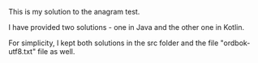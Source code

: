 This is my solution to the anagram test. 

I have provided two solutions - one in Java and the other one in Kotlin.

For simplicity, I kept both solutions in the src folder and the file "ordbok-utf8.txt" file as well.